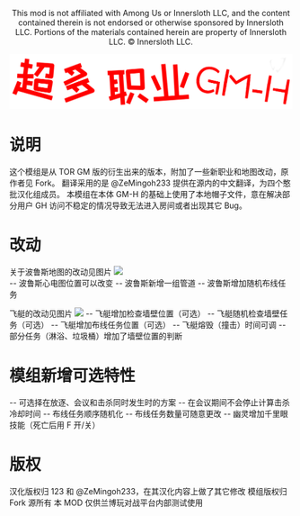 <p align="center">This mod is not affiliated with Among Us or Innersloth LLC, and the content contained therein is not endorsed or otherwise sponsored by Innersloth LLC. Portions of the materials contained herein are property of Innersloth LLC. © Innersloth LLC.</p>

![](Images/Banner.png)  

# 说明
这个模组是从 TOR GM 版的衍生出来的版本，附加了一些新职业和地图改动，原作者见 Fork。
翻译采用的是 @ZeMingoh233 提供在源内的中文翻译，为四个憨批汉化组成员。
本模组在本体 GM-H 的基础上使用了本地帽子文件，意在解决部分用户 GH 访问不稳定的情况导致无法进入房间或者出现其它 Bug。

# 改动
关于波鲁斯地图的改动见图片
![](Images/polus_mod.png)  
-- 波鲁斯心电图位置可以改变
-- 波鲁斯新增一组管道
-- 波鲁斯增加随机布线任务

飞艇的改动见图片
![](Images/airship_mod.png)
-- 飞艇增加检查墙壁位置（可选）
-- 飞艇随机检查墙壁任务（可选）
-- 飞艇增加布线任务位置（可选）
-- 飞艇熔毁（撞击）时间可调
-- 部分任务（淋浴、垃圾桶）增加了墙壁位置的判断

# 模组新增可选特性
-- 可选择在放逐、会议和击杀同时发生时的方案
-- 在会议期间不会停止计算击杀冷却时间
-- 布线任务顺序随机化
-- 布线任务数量可随意更改
-- 幽灵增加千里眼技能（死亡后用 F 开/关）

# 版权
汉化版权归 123 和 @ZeMingoh233，在其汉化内容上做了其它修改
模组版权归 Fork 源所有
本 MOD 仅供兰博玩对战平台内部测试使用
